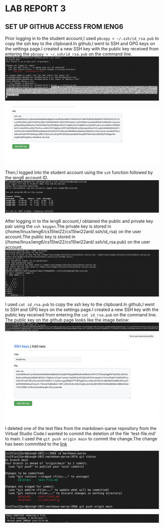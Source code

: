 # LAB REPORT 3
## SET UP GITHUB ACCESS FROM IENG6
Prior logging in to the student account,I used `pbcopy < ~/.ssh/id_rsa.pub` to copy the ssh key to the clipboard.In github,I went to SSH and GPG keys on the settings page.I created a new SSH key with the public key received from entering the `pbcopy < ~/.ssh/id_rsa.pub` on the command line.
![Image](priorlogin.png)

![Image](publickey.png)

Then,I logged into the student account using the `ssh` function followed by the ieng6 account ID. 
![Image](sshlogincommand.png)

After logging in to the ieng6 account,I obtained the public and private key pair using the `ssh keygen`.The private key is stored in (/home/linux/ieng6/cs15lwi22/cs15lwi22ard/.ssh/id_rsa) on the user account.The public key is stored in (/home/linux/ieng6/cs15lwi22/cs15lwi22ard/.ssh/id_rsa.pub) on the user account.
![Image](keygen.png)

I used `cat id_rsa.pub` to copy the ssh key to the clipboard.In github,I went to SSH and GPG keys on the settings page.I created a new SSH key with the public key received from entering the `cat id_rsa.pub` on the command line.
The public key on the github page looks like the image below:
![Image](cat.png)
![Image](ieng6key.png)
I deleted one of the test files from the markdown-parse repository from the Virtual Studio Code.I wanted to commit the deletion of the file 'test-file.md' to main. I used the `git push origin main` to commit the change.The change has been committed to the [link](https://github.com/sallada1/markdown-parse.git)

![Image](filedeletion.png)

![Image](filedeletionoutput.png)


